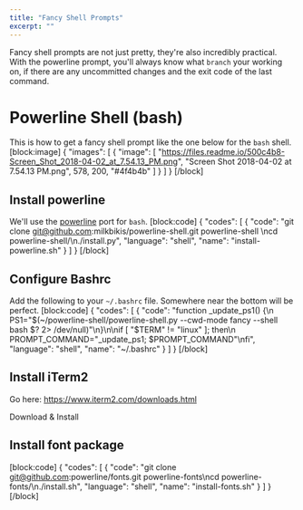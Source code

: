 ```yaml
---
title: "Fancy Shell Prompts"
excerpt: ""
---
```

Fancy shell prompts are not just pretty, they're also incredibly practical. With the powerline prompt, you'll always know what `branch` your working on, if there are any uncommitted changes and the exit code of the last command.

# Powerline Shell (bash)


This is how to get a fancy shell prompt like the one below for the `bash` shell. 
[block:image]
{
  "images": [
    {
      "image": [
        "https://files.readme.io/500c4b8-Screen_Shot_2018-04-02_at_7.54.13_PM.png",
        "Screen Shot 2018-04-02 at 7.54.13 PM.png",
        578,
        200,
        "#4f4b4b"
      ]
    }
  ]
}
[/block]

## Install powerline

We'll use the [powerline](https://github.com/milkbikis/powerline-shell) port for `bash`.
[block:code]
{
  "codes": [
    {
      "code": "git clone git@github.com:milkbikis/powerline-shell.git powerline-shell \ncd powerline-shell/\n./install.py",
      "language": "shell",
      "name": "install-powerline.sh"
    }
  ]
}
[/block]
## Configure Bashrc

Add the following to your `~/.bashrc` file. Somewhere near the bottom will be perfect.
[block:code]
{
  "codes": [
    {
      "code": "function _update_ps1() {\n  PS1=\"$(~/powerline-shell/powerline-shell.py  --cwd-mode fancy --shell bash $? 2> /dev/null)\"\n}\n\nif [ \"$TERM\" != \"linux\" ]; then\n  PROMPT_COMMAND=\"_update_ps1; $PROMPT_COMMAND\"\nfi",
      "language": "shell",
      "name": "~/.bashrc"
    }
  ]
}
[/block]
## Install iTerm2

Go here: https://www.iterm2.com/downloads.html

Download & Install

## Install font package
[block:code]
{
  "codes": [
    {
      "code": "git clone git@github.com:powerline/fonts.git powerline-fonts\ncd powerline-fonts/\n./install.sh",
      "language": "shell",
      "name": "install-fonts.sh"
    }
  ]
}
[/block]